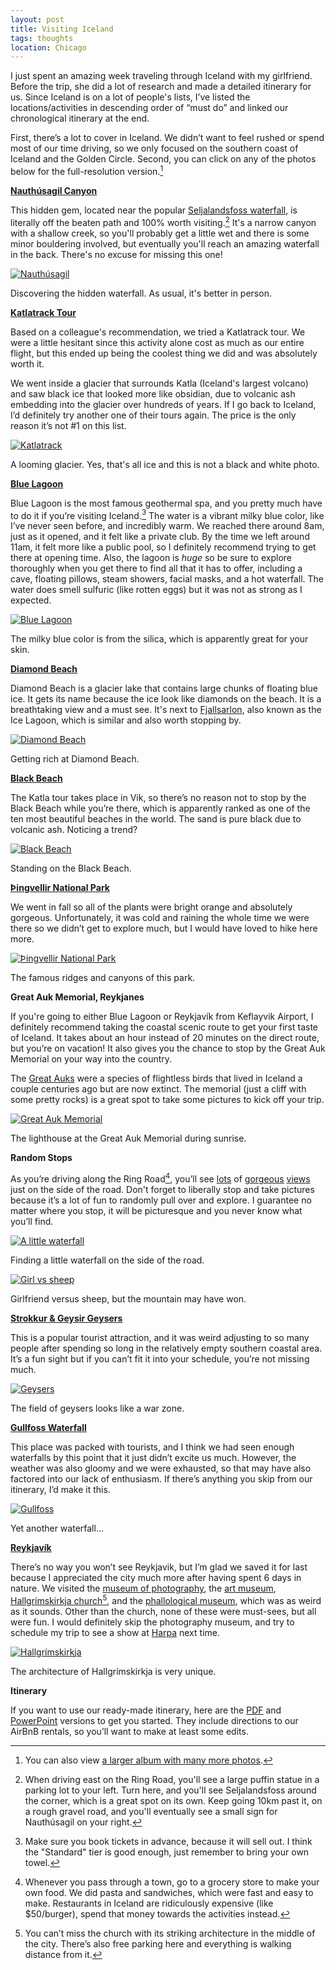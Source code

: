 ```yaml
---
layout: post
title: Visiting Iceland
tags: thoughts
location: Chicago
---
```


I just spent an amazing week traveling through Iceland with my girlfriend. Before the trip, she did a lot of research and made a detailed itinerary for us. Since Iceland is on a lot of people's lists, I’ve listed the locations/activities in descending order of “must do” and linked our chronological itinerary at the end.

First, there’s a lot to cover in Iceland. We didn’t want to feel rushed or spend most of our time driving, so we only focused on the southern coast of Iceland and the Golden Circle. Second, you can click on any of the photos below for the full-resolution version.[^1]

**[Nauthúsagil Canyon](http://www.katlageopark.com/geosites/nauthusagil/)**

This hidden gem, located near the popular [Seljalandsfoss waterfall](https://en.wikipedia.org/wiki/Seljalandsfoss), is literally off the beaten path and 100% worth visiting.[^2] It's a narrow canyon with a shallow creek, so you'll probably get a little wet and there is some minor bouldering involved, but eventually you'll reach an amazing waterfall in the back. There's no excuse for missing this one!

<a href="/post_files/iceland/IMG_0066.jpg" title="View larger image"><img src="/post_files/iceland/IMG_0066_thumbnail.jpeg" class="photograph img500" alt="Nauthúsagil" /></a>
<p class="caption">Discovering the hidden waterfall. As usual, it's better in person.</p>

**[Katlatrack Tour](http://www.katlatrack.is/)**

Based on a colleague's recommendation, we tried a Katlatrack tour. We were a little hesitant since this activity alone cost as much as our entire flight, but this ended up being the coolest thing we did and was absolutely worth it.

We went inside a glacier that surrounds Katla (Iceland's largest volcano) and saw black ice that looked more like obsidian, due to volcanic ash embedding into the glacier over hundreds of years. If I go back to Iceland, I’d definitely try another one of their tours again. The price is the only reason it’s not #1 on this list.

<a href="/post_files/iceland/IMG_3171.jpg" title="View larger image"><img src="/post_files/iceland/IMG_3171_thumbnail.jpeg" class="photograph img500" alt="Katlatrack" /></a>
<p class="caption">A looming glacier. Yes, that's all ice and this is not a black and white photo.</p>

**[Blue Lagoon](http://www.bluelagoon.com/)**

Blue Lagoon is the most famous geothermal spa, and you pretty much have to do it if you’re visiting Iceland.[^3] The water is a vibrant milky blue color, like I’ve never seen before, and incredibly warm. We reached there around 8am, just as it opened, and it felt like a private club. By the time we left around 11am, it felt more like a public pool, so I definitely recommend trying to get there at opening time. Also, the lagoon is *huge* so be sure to explore thoroughly when you get there to find all that it has to offer, including a cave, floating pillows, steam showers, facial masks, and a hot waterfall. The water does smell sulfuric (like rotten eggs) but it was not as strong as I expected.

<a href="/post_files/iceland/IMG_2905.jpg" title="View larger image"><img src="/post_files/iceland/IMG_2905_thumbnail.jpeg" class="photograph img500" alt="Blue Lagoon" /></a>
<p class="caption">The milky blue color is from the silica, which is apparently great for your skin.</p>

**[Diamond Beach](https://guidetoiceland.is/connect-with-locals/regina/iceland-s-diamond-beach)**

Diamond Beach is a glacier lake that contains large chunks of floating blue ice. It gets its name because the ice look like diamonds on the beach. It is a breathtaking view and a must see. It's next to [Fjallsarlon](https://en.wikipedia.org/wiki/Fjallsárlón), also known as the Ice Lagoon, which is similar and also worth stopping by.

<a href="/post_files/iceland/IMG_3082.jpg" title="View larger image"><img src="/post_files/iceland/IMG_3082_thumbnail.jpeg" class="photograph" alt="Diamond Beach" /></a>
<p class="caption">Getting rich at Diamond Beach.</p>

**[Black Beach](https://en.wikipedia.org/wiki/V%C3%ADk_%C3%AD_Mýrdal)**

The Katla tour takes place in Vik, so there’s no reason not to stop by the Black Beach while you’re there, which is apparently ranked as one of the ten most beautiful beaches in the world. The sand is pure black due to volcanic ash. Noticing a trend?

<a href="/post_files/iceland/IMG_1516.jpg" title="View larger image"><img src="/post_files/iceland/IMG_1516_thumbnail.jpeg" class="photograph img500" alt="Black Beach" /></a>
<p class="caption">Standing on the Black Beach.</p>

**[Þingvellir National Park](https://en.wikipedia.org/wiki/%C3%9Eingvellir)**

We went in fall so all of the plants were bright orange and absolutely gorgeous. Unfortunately, it was cold and raining the whole time we were there so we didn’t get to explore much, but I would have loved to hike here more.

<a href="/post_files/iceland/IMG_3364.jpg" title="View larger image"><img src="/post_files/iceland/IMG_3364_thumbnail.jpeg" class="photograph img500" alt="Þingvellir National Park" /></a>
<p class="caption">The famous ridges and canyons of this park.</p>

**Great Auk Memorial, Reykjanes**

If you're going to either Blue Lagoon or Reykjavík from Keflayvik Airport, I definitely recommend taking the coastal scenic route to get your first taste of Iceland. It takes about an hour instead of 20 minutes on the direct route, but you’re on vacation! It also gives you the chance to stop by the Great Auk Memorial on your way into the country.

The [Great Auks](https://en.wikipedia.org/wiki/Great_auk) were a species of flightless birds that lived in Iceland a couple centuries ago but are now extinct. The memorial (just a cliff with some pretty rocks) is a great spot to take some pictures to kick off your trip.

<a href="/post_files/iceland/IMG_1214.jpg" title="View larger image"><img src="/post_files/iceland/IMG_1214_thumbnail.jpeg" class="photograph img500" alt="Great Auk Memorial" /></a>
<p class="caption">The lighthouse at the Great Auk Memorial during sunrise.</p>

**Random Stops**

As you’re driving along the Ring Road[^4], you’ll see [lots](https://www.icloud.com/sharedalbum/#B0i5ON9t38rPkO;F19A881E-501A-41BA-9940-AF82F70C0A24) of [gorgeous](https://www.icloud.com/sharedalbum/#B0i5ON9t38rPkO;B2472E6D-6D1F-4F5B-85FD-31435ABA1F67) [views](https://www.icloud.com/sharedalbum/#B0i5ON9t38rPkO;19E2372A-5D37-4595-9F75-BCE9D85CDBE3) just on the side of the road. Don't forget to liberally stop and take pictures because it’s a lot of fun to randomly pull over and explore. I guarantee no matter where you stop, it will be picturesque and you never know what you’ll find.

<a href="/post_files/iceland/IMG_1317.jpg" title="View larger image"><img src="/post_files/iceland/IMG_1317_thumbnail.jpeg" class="photograph img500" alt="A little waterfall" /></a>
<p class="caption">Finding a little waterfall on the side of the road.</p>

<a href="/post_files/iceland/IMG_0325.jpg" title="View larger image"><img src="/post_files/iceland/IMG_0325_thumbnail.jpeg" class="photograph img500" alt="Girl vs sheep" /></a>
<p class="caption">Girlfriend versus sheep, but the mountain may have won.</p>

**[Strokkur & Geysir Geysers](https://en.wikipedia.org/wiki/Strokkur)**

This is a popular tourist attraction, and it was weird adjusting to so many people after spending so long in the relatively empty southern coastal area. It’s a fun sight but if you can’t fit it into your schedule, you’re not missing much.

<a href="/post_files/iceland/IMG_1613.jpg" title="View larger image"><img src="/post_files/iceland/IMG_1613_thumbnail.jpeg" class="photograph" alt="Geysers" /></a>
<p class="caption">The field of geysers looks like a war zone.</p>

**[Gullfoss Waterfall](https://en.wikipedia.org/wiki/Gullfoss)**

This place was packed with tourists, and I think we had seen enough waterfalls by this point that it just didn’t excite us much. However, the weather was also gloomy and we were exhausted, so that may have also factored into our lack of enthusiasm. If there’s anything you skip from our itinerary, I’d make it this.

<a href="/post_files/iceland/IMG_0006.jpg" title="View larger image"><img src="/post_files/iceland/IMG_0006_thumbnail.jpeg" class="photograph img500" alt="Gullfoss" /></a>
<p class="caption">Yet another waterfall...</p>

**[Reykjavík](https://en.wikipedia.org/wiki/Reykjav%C3%ADk)**

There’s no way you won’t see Reykjavik, but I’m glad we saved it for last because I appreciated the city much more after having spent 6 days in nature. We visited the [museum of photography](https://en.wikipedia.org/wiki/Reykjav%C3%ADk_Museum_of_Photography), the [art museum](https://en.wikipedia.org/wiki/Reykjavik_Art_Museum), [Hallgrímskirkja church](https://en.wikipedia.org/wiki/Hallgr%C3%ADmskirkja)[^5], and the [phallological museum](https://en.wikipedia.org/wiki/Icelandic_Phallological_Museum), which was as weird as it sounds. Other than the church, none of these were must-sees, but all were fun. I would definitely skip the photography museum, and try to schedule my trip to see a show at [Harpa](https://en.harpa.is/) next time.

<a href="/post_files/iceland/IMG_1668.jpg" title="View larger image"><img src="/post_files/iceland/IMG_1668_thumbnail.jpeg" class="photograph img500" alt="Hallgrímskirkja" /></a>
<p class="caption">The architecture of Hallgrímskirkja is very unique.</p>

**Itinerary**

If you want to use our ready-made itinerary, here are the [PDF](/post_files/iceland/iceland_itinerary.pdf) and [PowerPoint](/post_files/iceland/iceland.pptx) versions to get you started. They include directions to our AirBnB rentals, so you’ll want to make at least some edits.


[^1]: You can also view [a larger album with many more photos](https://www.icloud.com/sharedalbum/#B0i5ON9t38rPkO).
[^2]: When driving east on the Ring Road, you'll see a large puffin statue in a parking lot to your left. Turn here, and you'll see Seljalandsfoss around the corner, which is a great spot on its own. Keep going 10km past it, on a rough gravel road, and you'll eventually see a small sign for Nauthúsagil on your right.
[^3]: Make sure you book tickets in advance, because it will sell out. I think the "Standard" tier is good enough, just remember to bring your own towel.
[^4]: Whenever you pass through a town, go to a grocery store to make your own food. We did pasta and sandwiches, which were fast and easy to make. Restaurants in Iceland are ridiculously expensive (like $50/burger), spend that money towards the activities instead.
[^5]: You can’t miss the church with its striking architecture in the middle of the city. There’s also free parking here and everything is walking distance from it.
